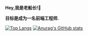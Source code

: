 <strong>Hey,我是老船长!👋 </strong>

<strong>目标是成为一名前端工程师. </strong>



[![Top Langs](https://github-readme-stats.vercel.app/api/top-langs/?username=lionel-king11&show_icons=true&theme=#F8F5F0)](https://github.com/anuraghazra/github-readme-stats)
[![Anurag's GitHub stats](https://github-readme-stats.vercel.app/api?username=lionel-king11&show_icons=true&theme=#F8F5F0)](https://github.com/anuraghazra/github-readme-stats)
